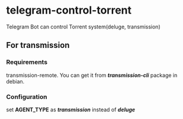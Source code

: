 # telegram-control-torrent
Telegram Bot can control Torrent system(deluge, transmission)
## For transmission
### Requirements
transmission-remote. You can get it from ***transmission-cli*** package in debian.
### Configuration
set **AGENT_TYPE** as ***transmission*** instead of ***deluge***
